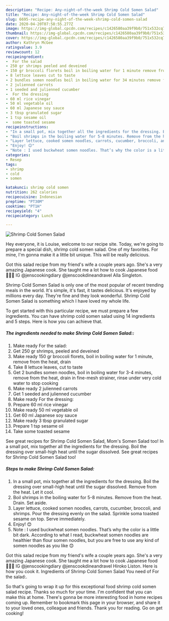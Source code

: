 ```yaml
---
description: "Recipe: Any-night-of-the-week Shrimp Cold Somen Salad"
title: "Recipe: Any-night-of-the-week Shrimp Cold Somen Salad"
slug: 6695-recipe-any-night-of-the-week-shrimp-cold-somen-salad
date: 2020-04-20T07:58:55.277Z
image: https://img-global.cpcdn.com/recipes/c1426580aa39f9b0/751x532cq70/shrimp-cold-somen-salad-recipe-main-photo.jpg
thumbnail: https://img-global.cpcdn.com/recipes/c1426580aa39f9b0/751x532cq70/shrimp-cold-somen-salad-recipe-main-photo.jpg
cover: https://img-global.cpcdn.com/recipes/c1426580aa39f9b0/751x532cq70/shrimp-cold-somen-salad-recipe-main-photo.jpg
author: Kathryn McGee
ratingvalue: 3.9
reviewcount: 12
recipeingredient:
-  For the salad
- 250 gr shrimps peeled and deveined
- 150 gr broccoli florets boil in boiling water for 1 minute remove from the heat drain
- 8 lettuce leaves cut to taste
- 2 bundles somen noodles boil in boiling water for 34 minutes remove from the heat drain in finemesh strainer rinse under very cold water to stop cooking
- 2 julienned carrots
- 1 seeded and julienned cucumber
-  For the dressing
- 60 ml rice vinegar
- 50 ml vegetable oil
- 60 ml Japanese soy sauce
- 3 tbsp granulated sugar
- 1 tsp sesame oil
-  some toasted sesame
recipeinstructions:
- "In a small pot, mix together all the ingredients for the dressing. Boil the dressing over small-high heat until the sugar dissolved. Remove from the heat. Let it cool."
- "Boil shrimps in the boiling water for 5-8 minutes. Remove from the heat. Drain. Set aside."
- "Layer lettuce, cooked somen noodles, carrots, cucumber, broccoli, and shrimps. Pour the dressing evenly on the salad. Sprinkle soma toasted sesame on top. Serve immediately."
- "Enjoy! 😊"
- "Note : I used buckwheat somen noodles. That’s why the color is a little bit dark. According to what I read, buckwheat somen noodles are healthier than flour somen noodles, but you are free to use any kind of somen noodles as you like 😊"
categories:
- Resep
tags:
- shrimp
- cold
- somen

katakunci: shrimp cold somen
nutrition: 262 calories
recipecuisine: Indonesian
preptime: "PT30M"
cooktime: "PT1H"
recipeyield: "4"
recipecategory: Lunch

---
```



![Shrimp Cold Somen Salad](https://img-global.cpcdn.com/recipes/c1426580aa39f9b0/751x532cq70/shrimp-cold-somen-salad-recipe-main-photo.jpg)

Hey everyone, it is Louise, welcome to our recipe site. Today, we're going to prepare a special dish, shrimp cold somen salad. One of my favorites. For mine, I'm gonna make it a little bit unique. This will be really delicious.

Got this salad recipe from my friend&#39;s wife a couple years ago. She&#39;s a very amazing Japanese cook. She taught me a lot how to cook Japanese food 👍🏻😋 IG @jenscookingdiary @jenscookdineandravel Alla Singleton.

Shrimp Cold Somen Salad is only one of the most popular of recent trending meals in the world. It's simple, it's fast, it tastes delicious. It's enjoyed by millions every day. They're fine and they look wonderful. Shrimp Cold Somen Salad is something which I have loved my whole life.


To get started with this particular recipe, we must prepare a few ingredients. You can have shrimp cold somen salad using 14 ingredients and 5 steps. Here is how you can achieve that.

##### The ingredients needed to make Shrimp Cold Somen Salad::

1. Make ready  For the salad:
1. Get 250 gr shrimps, peeled and deveined
1. Make ready 150 gr broccoli florets, boil in boiling water for 1 minute, remove from the heat, drain
1. Take 8 lettuce leaves, cut to taste
1. Get 2 bundles somen noodles, boil in boiling water for 3-4 minutes, remove from the heat, drain in fine-mesh strainer, rinse under very cold water to stop cooking
1. Make ready 2 julienned carrots
1. Get 1 seeded and julienned cucumber
1. Make ready  For the dressing:
1. Prepare 60 ml rice vinegar
1. Make ready 50 ml vegetable oil
1. Get 60 ml Japanese soy sauce
1. Make ready 3 tbsp granulated sugar
1. Prepare 1 tsp sesame oil
1. Take  some toasted sesame


See great recipes for Shrimp Cold Somen Salad, Mom&#39;s Somen Salad too! In a small pot, mix together all the ingredients for the dressing. Boil the dressing over small-high heat until the sugar dissolved. See great recipes for Shrimp Cold Somen Salad too! 

##### Steps to make Shrimp Cold Somen Salad:

1. In a small pot, mix together all the ingredients for the dressing. Boil the dressing over small-high heat until the sugar dissolved. Remove from the heat. Let it cool.
1. Boil shrimps in the boiling water for 5-8 minutes. Remove from the heat. Drain. Set aside.
1. Layer lettuce, cooked somen noodles, carrots, cucumber, broccoli, and shrimps. Pour the dressing evenly on the salad. Sprinkle soma toasted sesame on top. Serve immediately.
1. Enjoy! 😊
1. Note : I used buckwheat somen noodles. That’s why the color is a little bit dark. According to what I read, buckwheat somen noodles are healthier than flour somen noodles, but you are free to use any kind of somen noodles as you like 😊


Got this salad recipe from my friend&#39;s wife a couple years ago. She&#39;s a very amazing Japanese cook. She taught me a lot how to cook Japanese food 👍🏻😋 IG @jenscookingdiary @jenscookdineandravel Hiroko Liston. Here is how you cook it. Ingredients of Shrimp Cold Somen Salad You need of For the salad:. 

So that's going to wrap it up for this exceptional food shrimp cold somen salad recipe. Thanks so much for your time. I'm confident that you can make this at home. There's gonna be more interesting food in home recipes coming up. Remember to bookmark this page in your browser, and share it to your loved ones, colleague and friends. Thank you for reading. Go on get cooking!
